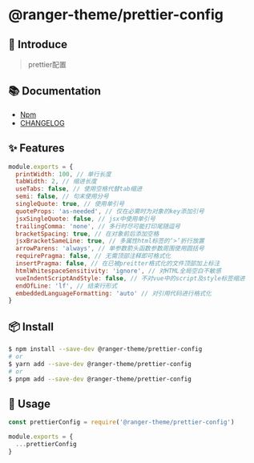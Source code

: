 # @ranger-theme/prettier-config

## 🎉 Introduce

> prettier配置

## 📚 Documentation

- [Npm](https://www.npmjs.com/package/@ranger-theme/prettier-config)
- [CHANGELOG](CHANGELOG.md)

## ✨ Features

```js
module.exports = {
  printWidth: 100, // 单行长度
  tabWidth: 2, // 缩进长度
  useTabs: false, // 使用空格代替tab缩进
  semi: false, // 句末使用分号
  singleQuote: true, // 使用单引号
  quoteProps: 'as-needed', // 仅在必需时为对象的key添加引号
  jsxSingleQuote: false, // jsx中使用单引号
  trailingComma: 'none', // 多行时尽可能打印尾随逗号
  bracketSpacing: true, // 在对象前后添加空格
  jsxBracketSameLine: true, // 多属性html标签的‘>’折行放置
  arrowParens: 'always', // 单参数箭头函数参数周围使用圆括号
  requirePragma: false, // 无需顶部注释即可格式化
  insertPragma: false, // 在已被preitter格式化的文件顶部加上标注
  htmlWhitespaceSensitivity: 'ignore', // 对HTML全局空白不敏感
  vueIndentScriptAndStyle: false, // 不对vue中的script及style标签缩进
  endOfLine: 'lf', // 结束行形式
  embeddedLanguageFormatting: 'auto' // 对引用代码进行格式化
}
```

## 📦 Install

```bash
$ npm install --save-dev @ranger-theme/prettier-config
# or
$ yarn add --save-dev @ranger-theme/prettier-config
# or
$ pnpm add --save-dev @ranger-theme/prettier-config
```

## 🔨 Usage

```ts
const prettierConfig = require('@ranger-theme/prettier-config')

module.exports = {
  ...prettierConfig
}
```
